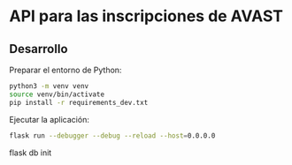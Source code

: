 # API para las inscripciones de AVAST



## Desarrollo

Preparar el entorno de Python:

```bash
python3 -m venv venv
source venv/bin/activate
pip install -r requirements_dev.txt
```

Ejecutar la aplicación:
```bash
flask run --debugger --debug --reload --host=0.0.0.0
```


flask db init
